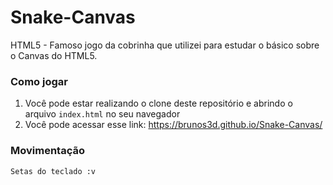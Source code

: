 # Snake-Canvas
 HTML5 - Famoso jogo da cobrinha que utilizei para estudar o básico sobre o Canvas do HTML5.

### Como jogar

1. Você pode estar realizando o clone deste repositório e abrindo o arquivo `index.html` no seu navegador
2. Você pode acessar esse link: https://brunos3d.github.io/Snake-Canvas/


### Movimentação

	Setas do teclado :v